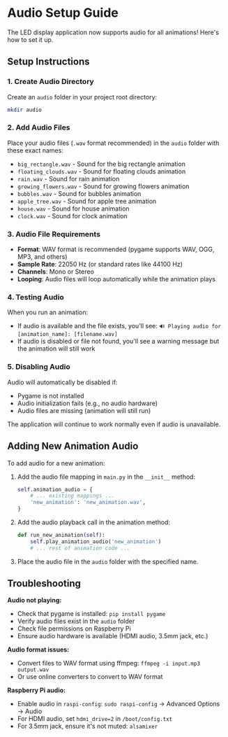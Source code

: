 # Audio Setup Guide

The LED display application now supports audio for all animations! Here's how to set it up.

## Setup Instructions

### 1. Create Audio Directory

Create an `audio` folder in your project root directory:

```bash
mkdir audio
```

### 2. Add Audio Files

Place your audio files (`.wav` format recommended) in the `audio` folder with these exact names:

- `big_rectangle.wav` - Sound for the big rectangle animation
- `floating_clouds.wav` - Sound for floating clouds animation
- `rain.wav` - Sound for rain animation
- `growing_flowers.wav` - Sound for growing flowers animation
- `bubbles.wav` - Sound for bubbles animation
- `apple_tree.wav` - Sound for apple tree animation
- `house.wav` - Sound for house animation
- `clock.wav` - Sound for clock animation

### 3. Audio File Requirements

- **Format**: WAV format is recommended (pygame supports WAV, OGG, MP3, and others)
- **Sample Rate**: 22050 Hz (or standard rates like 44100 Hz)
- **Channels**: Mono or Stereo
- **Looping**: Audio files will loop automatically while the animation plays

### 4. Testing Audio

When you run an animation:
- If audio is available and the file exists, you'll see: `🔊 Playing audio for [animation_name]: [filename.wav]`
- If audio is disabled or file not found, you'll see a warning message but the animation will still work

### 5. Disabling Audio

Audio will automatically be disabled if:
- Pygame is not installed
- Audio initialization fails (e.g., no audio hardware)
- Audio files are missing (animation will still run)

The application will continue to work normally even if audio is unavailable.

## Adding New Animation Audio

To add audio for a new animation:

1. Add the audio file mapping in `main.py` in the `__init__` method:
   ```python
   self.animation_audio = {
       # ... existing mappings ...
       'new_animation': 'new_animation.wav',
   }
   ```

2. Add the audio playback call in the animation method:
   ```python
   def run_new_animation(self):
       self.play_animation_audio('new_animation')
       # ... rest of animation code ...
   ```

3. Place the audio file in the `audio` folder with the specified name.

## Troubleshooting

**Audio not playing:**
- Check that pygame is installed: `pip install pygame`
- Verify audio files exist in the `audio` folder
- Check file permissions on Raspberry Pi
- Ensure audio hardware is available (HDMI audio, 3.5mm jack, etc.)

**Audio format issues:**
- Convert files to WAV format using ffmpeg: `ffmpeg -i input.mp3 output.wav`
- Or use online converters to convert to WAV format

**Raspberry Pi audio:**
- Enable audio in `raspi-config`: `sudo raspi-config` → Advanced Options → Audio
- For HDMI audio, set `hdmi_drive=2` in `/boot/config.txt`
- For 3.5mm jack, ensure it's not muted: `alsamixer`

